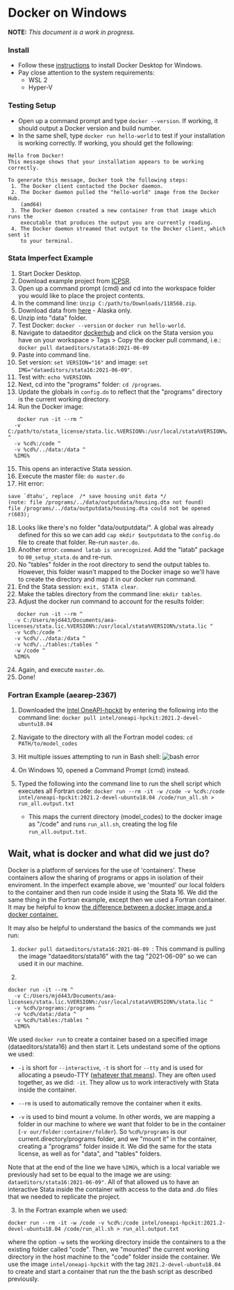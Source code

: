 # Docker on Windows

**NOTE:** *This document is a work in progress.*

### Install

- Follow these [instructions](https://docs.docker.com/docker-for-windows/install/) to install Docker Desktop for Windows.
- Pay close attention to the system requirements:
    - WSL 2
    - Hyper-V

### Testing Setup

- Open up a command prompt and type `docker --version`. If working, it should output a Docker version and build number. 
- In the same shell, type `docker run hello-world` to test if your installation is working correctly. If working, you should get the following:
```
Hello from Docker!
This message shows that your installation appears to be working correctly.

To generate this message, Docker took the following steps:
 1. The Docker client contacted the Docker daemon.
 2. The Docker daemon pulled the "hello-world" image from the Docker Hub.
    (amd64)
 3. The Docker daemon created a new container from that image which runs the
    executable that produces the output you are currently reading.
 4. The Docker daemon streamed that output to the Docker client, which sent it
    to your terminal.
```

### Stata Imperfect Example

1. Start Docker Desktop. 
2. Download example project from [ICPSR](https://www.openicpsr.org/openicpsr/tenant/openicpsr/module/aea/workspace?goToPath=/openicpsr/118568&goToLevel=project#).
3. Open up a command prompt (cmd) and cd into the workspace folder you would like to place the project contents.
4. In the command line: `Unzip C:/path/to/Downloads/118568.zip`.
5. Download data from [here](https://www.icpsr.umich.edu/web/ICPSR/studies/13568/versions/V1/datadocumentation#) - Alaska only.
6. Unzip into "data" folder. 
7. Test Docker: `docker --version` or `docker run hello-world`.
8. Navigate to dataeditor [dockerhub](https://hub.docker.com/u/dataeditors) and click on the Stata version you have on your workspace > Tags > Copy the docker pull command, i.e.: `docker pull dataeditors/stata16:2021-06-09`
9. Paste into command line.
10. Set version: `set VERSION="16"` and image: `set IMG="dataeditors/stata16:2021-06-09"`.
11. Test with: `echo %VERSION%`
12. Next, cd into the "programs" folder: `cd /programs`.
13. Update the globals in `config.do` to reflect that the "programs" directory is the current working directory.
14. Run the Docker image:
```
   docker run -it --rm ^
  -v C:/path/to/stata_license/stata.lic.%VERSION%:/usr/local/stata%VERSION%/stata.lic ^
  -v %cd%:/code ^
  -v %cd%/../data:/data ^
  %IMG% 
```
15. This opens an interactive Stata session. 
16. Execute the master file: `do master.do`
17. Hit error: 
```
save `dtahu', replace  /* save housing unit data */
(note: file /programs/../data/outputdata/housing.dta not found)
file /programs/../data/outputdata/housing.dta could not be opened
r(603);
```
18. Looks like there's no folder "data/outputdata/". A global was already defined for this so we can add `cap mkdir $outputdata` to the `config.do` file to create that folder. Re-run `master.do`.
19. Another error: `command latab is unrecognized`. Add the "latab" package to `00_setup_stata.do` and re-run.
20. No "tables" folder in the root directory to send the output tables to. However, this folder wasn't mapped to the Docker image so we'll have to create the directory and map it in our docker run command.
21. End the Stata session: `exit, STATA clear`.
22. Make the tables directory from the command line: `mkdir tables`.
23. Adjust the docker run command to account for the results folder:
```
   docker run -it --rm ^
  -v C:/Users/mjd443/Documents/aea-licenses/stata.lic.%VERSION%:/usr/local/stata%VERSION%/stata.lic ^
  -v %cd%:/code ^
  -v %cd%/../data:/data ^
  -v %cd%/../tables:/tables ^
  -w /code ^
  %IMG% 
```
24. Again, and execute `master.do`. 
25. Done!





### Fortran Example (aearep-2367)

1. Downloaded the [Intel OneAPI-hpckit](https://hub.docker.com/r/intel/oneapi-hpckit/tags?page=1&ordering=last_updated) by entering the following into the command line:
```docker pull intel/oneapi-hpckit:2021.2-devel-ubuntu18.04```

2. Navigate to the directory with all the Fortran model codes: ```cd PATH/to/model_codes```
3. Hit multiple issues attempting to run in Bash shell:
   ![bash error](images/Docker_Error.png)
4. On Windows 10, opened a Command Prompt (cmd) instead.
5. Typed the following into the command line to run the shell script which executes all Fortran code:
```docker run --rm -it -w /code -v %cd%:/code intel/oneapi-hpckit:2021.2-devel-ubuntu18.04 /code/run_all.sh > run_all.output.txt```
   - This maps the current directory (model_codes) to the docker image as "/code" and runs `run_all.sh`, creating the log file `run_all.output.txt`. 



## Wait, what is docker and what did we just do?

Docker is a platform of services for the use of 'containers'. These containers allow the sharing of programs or apps in isolation of their enviroment. In the imperfect example above, we 'mounted' our local folders to the container and then run code inside it using the Stata 16. We did the same thing in the Fortran example, except then we used a Fortran container. It may be helpful to know [the difference between a docker image and a docker container.](https://phoenixnap.com/kb/docker-image-vs-container) 

It may also be helpful to understand the basics of the commands we just run: 

1.  `docker pull dataeditors/stata16:2021-06-09 `: This command is pulling the image "dataeditors/stata16" with the tag "2021-06-09" so we can used it in our machine.

2. 
```
docker run -it --rm ^
  -v C:/Users/mjd443/Documents/aea-licenses/stata.lic.%VERSION%:/usr/local/stata%VERSION%/stata.lic ^
  -v %cd%/programs:/programs ^
  -v %cd%/data:/data ^
  -v %cd%/tables:/tables ^
  %IMG% 

```
We used `docker run` to create a container based on a specified image (dataeditors/stata16) and then start it.  Lets undestand some of the options we used:

- `-i` is short for `--interactive`, `-t` is short for `--tty` and is used for allocating a pseudo-TTY ([whatever that means](https://stackoverflow.com/questions/30137135/confused-about-docker-t-option-to-allocate-a-pseudo-tty)). They are often used together, as we did: `-it`. They allow us to work interactively with Stata inside the container. 

- `--rm` is used to automatically remove the container when it exits.

- `-v` is used to bind mount a volume. In other words, we are mapping a folder in our machine to where we want that folder to be in the container (`-v our/folder:container/folder`). So `%cd%/programs` is our current.directory/programs folder, and we "mount it" in the container, creating a "programs" folder inside it. We did the same for the stata license, as well as for "data", and "tables" folders. 

Note that at the end of the line we have `%IMG%`, which is a local variable we previously had set to be equal to the image we are using: `dataeditors/stata16:2021-06-09"`. All of that allowed us to have an interactive Stata inside the container with access to the data and .do files that we needed to replicate the project.

3. In the Fortran example when we used:

```docker run --rm -it -w /code -v %cd%:/code intel/oneapi-hpckit:2021.2-devel-ubuntu18.04 /code/run_all.sh > run_all.output.txt```

where the option `-w` sets the working directory inside the containers to a the existing folder called "code". Then, we "mounted" the current working directory in the host machine to the "code" folder inside the container. We use the image  `intel/oneapi-hpckit` with the tag `2021.2-devel-ubuntu18.04` to create and start a container that run the the bash script as described previously.
